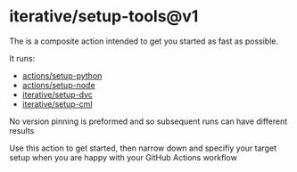 # iterative/setup-tools@v1
The is a composite action intended to get you started as fast as possible.

It runs:
- [actions/setup-python](https://github.com/actions/setup-python)
- [actions/setup-node](https://github.com/actions/setup-node)
- [iterative/setup-dvc](https://github.com/iterative/setup-dvc)
- [iterative/setup-cml](https://github.com/iterative/setup-cml)

No version pinning is preformed and so subsequent runs can have different results

Use this action to get started, then narrow down and specifiy your target setup when you are happy with your GitHub Actions workflow
